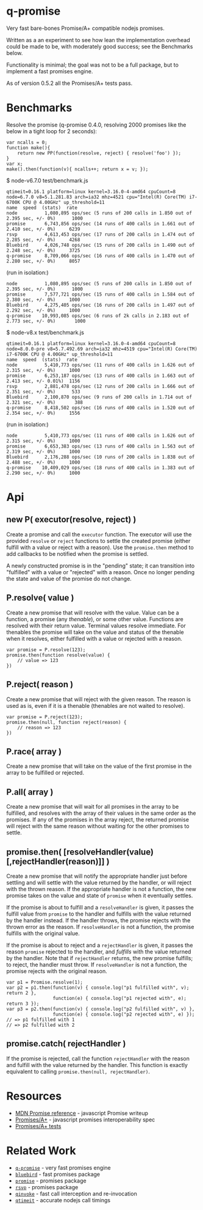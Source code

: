 q-promise
=========

Very fast bare-bones Promise/A+ compatible nodejs promises.

Written as a an experiment to see how lean the implementation overhead could be
made to be, with moderately good success; see the Benchmarks below.

Functionality is minimal; the goal was not to be a full package, but
to implement a fast promises engine.

As of version 0.5.2 all the Promises/A+ tests pass.


Benchmarks
==========

Resolve the promise (q-promise 0.4.0, resolving 2000 promises like the below in a
tight loop for 2 seconds):

    var ncalls = 0;
    function make(){
        return new PP(function(resolve, reject) { resolve('foo') });
    }
    var x;
    make().then(function(v){ ncalls++; return x = v; });

$ node-v6.7.0 test/benchmark.js

    qtimeit=0.16.1 platform=linux kernel=3.16.0-4-amd64 cpuCount=8
    node=6.7.0 v8=5.1.281.83 arch=ia32 mhz=4521 cpu="Intel(R) Core(TM) i7-6700K CPU @ 4.00GHz" up_threshold=11
    name  speed  (stats)  rate
    node          1,080,895 ops/sec (5 runs of 200 calls in 1.850 out of 2.395 sec, +/- 0%)      1000
    promise       6,743,856 ops/sec (14 runs of 400 calls in 1.661 out of 2.410 sec, +/- 0%)     6239
    rsvp          4,613,453 ops/sec (17 runs of 200 calls in 1.474 out of 2.285 sec, +/- 0%)     4268
    Bluebird      4,026,748 ops/sec (15 runs of 200 calls in 1.490 out of 2.248 sec, +/- 0%)     3725
    q-promise     8,709,066 ops/sec (16 runs of 400 calls in 1.470 out of 2.280 sec, +/- 0%)     8057

(run in isolation:)

    node          1,080,895 ops/sec (5 runs of 200 calls in 1.850 out of 2.395 sec, +/- 0%)      1000
    promise       7,577,721 ops/sec (15 runs of 400 calls in 1.584 out of 2.380 sec, +/- 0%)     1000
    Bluebird      4,275,405 ops/sec (16 runs of 200 calls in 1.497 out of 2.292 sec, +/- 0%)     1000
    q-promise    10,993,085 ops/sec (6 runs of 2k calls in 2.183 out of 2.773 sec, +/- 0%)       1000

$ node-v8.x test/benchmark.js

    qtimeit=0.16.1 platform=linux kernel=3.16.0-4-amd64 cpuCount=8
    node=8.0.0-pre v8=5.7.492.69 arch=ia32 mhz=4519 cpu="Intel(R) Core(TM) i7-6700K CPU @ 4.00GHz" up_threshold=11
    name  speed  (stats)  rate
    node          5,410,773 ops/sec (11 runs of 400 calls in 1.626 out of 2.315 sec, +/- 0%)     1000
    promise       6,253,187 ops/sec (13 runs of 400 calls in 1.663 out of 2.413 sec, +/- 0.01%)  1156
    rsvp          2,881,478 ops/sec (12 runs of 200 calls in 1.666 out of 2.351 sec, +/- 0%)      533
    Bluebird      2,100,870 ops/sec (9 runs of 200 calls in 1.714 out of 2.321 sec, +/- 0%)       388
    q-promise     8,418,502 ops/sec (16 runs of 400 calls in 1.520 out of 2.354 sec, +/- 0%)     1556

(run in isolation:)

    node          5,410,773 ops/sec (11 runs of 400 calls in 1.626 out of 2.315 sec, +/- 0%)     1000
    promise       6,653,383 ops/sec (13 runs of 400 calls in 1.563 out of 2.319 sec, +/- 0%)     1000
    Bluebird      2,176,288 ops/sec (10 runs of 200 calls in 1.838 out of 2.488 sec, +/- 0%)     1000
    q-promise    10,409,029 ops/sec (18 runs of 400 calls in 1.383 out of 2.290 sec, +/- 0%)     1000


Api
===

## new P( executor(resolve, reject) )

Create a promise and call the `executor` function.  The executor will use the
provided `resolve` or `reject` functions to settle the created promise (either
fulfill with a value or reject with a reason).  Use the `promise.then` method to
add callbacks to be notified when the promise is settled.

A newly constructed promise is in the "pending" state; it can transition into
"fulfilled" with a value or "rejected" with a reason.  Once no longer pending the
state and value of the promise do not change.

## P.resolve( value )

Create a new promise that will resolve with the value.  Value can be a function, a
promise (any _thenable_), or some other value.  Functions are resolved with their return value.
Terminal values resolve immediate.  For thenables the promise will take on the value and status
of the thenable when it resolves, either fulfilled with a value or rejected with a reason.

    var promise = P.resolve(123);
    promise.then(function resolve(value) {
        // value => 123
    })

## P.reject( reason )

Create a new promise that will reject with the given reason.  The reason is used as
is, even if it is a thenable (thenables are not waited to resolve).

    var promise = P.reject(123);
    promise.then(null, function reject(reason) {
        // reason => 123
    })

## P.race( array )

Create a new promise that will take on the value of the first promise in the array
to be fulfilled or rejected.

## P.all( array )

Create a new promise that will wait for all promises in the array to be fulfilled,
and resolves with the array of their values in the same order as the promises.  If
any of the promises in the array reject, the returned promise will reject with the
same reason without waiting for the other promises to settle.

## promise.then( [resolveHandler(value) [,rejectHandler(reason)]] )

Create a new promise that will notify the appropriate handler just before settling and
will settle with the value returned by the handler, or will reject with the thrown
reason.  If the appropriate handler is not a function, the new promise takes on the
value and state of `promise` when it eventually settles.

If the promise is about to fulfill and a `resolveHandler` is given, it passes the
fulfill value from `promise` to the handler and fulfills with the value returned by
the handler instead.  If the handler throws, the promise rejects with the thrown error
as the reason.  If `resolveHandler` is not a function, the promise fulfills with the
original value.

If the promise is about to reject and a `rejectHandler` is given, it passes the reason
`promise` rejected to the handler, and *fulfills* with the value returned by the
handler.  Note that if `rejectHandler` returns, the new promise fulfills; to reject,
the handler must throw.  If `resolveHandler` is not a function, the promise rejects
with the original reason.

    var p1 = Promise.resolve(1);
    var p2 = p1.then(function(v) { console.log("p1 fulfilled with", v); return 2 },
                     function(e) { console.log("p1 rejected with", e); return 3 });
    var p3 = p2.then(function(v) { console.log("p2 fulfilled with", v) },
                     function(e) { console.log("p2 rejected with", e) });
    // => p1 fulfilled with 1
    // => p2 fulfilled with 2

## promise.catch( rejectHandler )

If the promise is rejected, call the function `rejectHandler` with the reason and
fulfill with the value returned by the handler.  This function is exactly equivalent
to calling `promise.then(null, rejectHandler)`.


Resources
=========

- [MDN Promise reference](https://developer.mozilla.org/en-US/docs/Web/JavaScript/Reference/Global_Objects/Promise) - javascript Promise writeup
- [Promises/A+](https://promisesaplus.com/) - javascript promises interoperability spec
- [Promises/A+ tests](https://github.com/promises-aplus/promises-tests)

Related Work
============

- [`q-promise`](https://github.com/andrasq/node-q-promise) - very fast promises engine
- [`bluebird`](https://npmjs.com/package/bluebird) - fast promises package
- [`promise`](https://npmjs.com/package/promise) - promises package
- [`rsvp`](https://npmjs.com/package/rsvp) - promises package
- [`qinvoke`](https://npmjs.com/package/qinvoke) - fast call interception and re-invocation
- [`qtimeit`](https://npmjs.com/package/qtimeit) - accurate nodejs call timings
